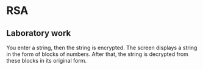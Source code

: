 # RSA
Laboratory work
-------------------------------------------------------------------------

You enter a string, then the string is encrypted. The screen displays a string in the form of blocks of numbers. After that, the string is decrypted from these blocks in its original form.
